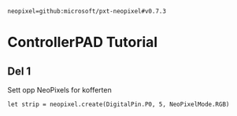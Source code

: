 ```package
neopixel=github:microsoft/pxt-neopixel#v0.7.3
```

# ControllerPAD Tutorial


## Del 1

Sett opp NeoPixels for kofferten

```blocks
let strip = neopixel.create(DigitalPin.P0, 5, NeoPixelMode.RGB)
```